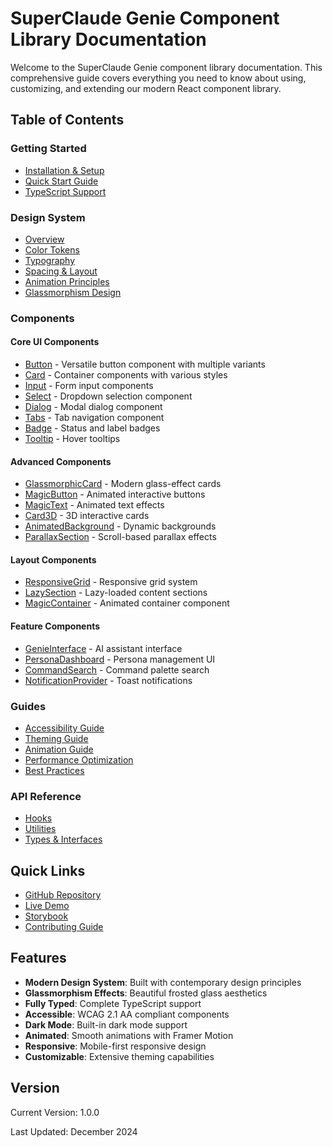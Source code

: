 # SuperClaude Genie Component Library Documentation

Welcome to the SuperClaude Genie component library documentation. This comprehensive guide covers everything you need to know about using, customizing, and extending our modern React component library.

## Table of Contents

### Getting Started
- [Installation & Setup](./guides/getting-started.md)
- [Quick Start Guide](./guides/quick-start.md)
- [TypeScript Support](./guides/typescript.md)

### Design System
- [Overview](./design-system/overview.md)
- [Color Tokens](./design-system/colors.md)
- [Typography](./design-system/typography.md)
- [Spacing & Layout](./design-system/spacing.md)
- [Animation Principles](./design-system/animations.md)
- [Glassmorphism Design](./design-system/glassmorphism.md)

### Components

#### Core UI Components
- [Button](./components/button.md) - Versatile button component with multiple variants
- [Card](./components/card.md) - Container components with various styles
- [Input](./components/input.md) - Form input components
- [Select](./components/select.md) - Dropdown selection component
- [Dialog](./components/dialog.md) - Modal dialog component
- [Tabs](./components/tabs.md) - Tab navigation component
- [Badge](./components/badge.md) - Status and label badges
- [Tooltip](./components/tooltip.md) - Hover tooltips

#### Advanced Components
- [GlassmorphicCard](./components/glassmorphic-card.md) - Modern glass-effect cards
- [MagicButton](./components/magic-button.md) - Animated interactive buttons
- [MagicText](./components/magic-text.md) - Animated text effects
- [Card3D](./components/card-3d.md) - 3D interactive cards
- [AnimatedBackground](./components/animated-background.md) - Dynamic backgrounds
- [ParallaxSection](./components/parallax-section.md) - Scroll-based parallax effects

#### Layout Components
- [ResponsiveGrid](./components/responsive-grid.md) - Responsive grid system
- [LazySection](./components/lazy-section.md) - Lazy-loaded content sections
- [MagicContainer](./components/magic-container.md) - Animated container component

#### Feature Components
- [GenieInterface](./components/genie-interface.md) - AI assistant interface
- [PersonaDashboard](./components/persona-dashboard.md) - Persona management UI
- [CommandSearch](./components/command-search.md) - Command palette search
- [NotificationProvider](./components/notification-provider.md) - Toast notifications

### Guides
- [Accessibility Guide](./guides/accessibility.md)
- [Theming Guide](./guides/theming.md)
- [Animation Guide](./guides/animations.md)
- [Performance Optimization](./guides/performance.md)
- [Best Practices](./guides/best-practices.md)

### API Reference
- [Hooks](./api/hooks.md)
- [Utilities](./api/utilities.md)
- [Types & Interfaces](./api/types.md)

## Quick Links

- [GitHub Repository](https://github.com/yourusername/superclaude-genie)
- [Live Demo](https://superclaude-genie.vercel.app)
- [Storybook](https://storybook.superclaude-genie.vercel.app)
- [Contributing Guide](./CONTRIBUTING.md)

## Features

- **Modern Design System**: Built with contemporary design principles
- **Glassmorphism Effects**: Beautiful frosted glass aesthetics
- **Fully Typed**: Complete TypeScript support
- **Accessible**: WCAG 2.1 AA compliant components
- **Dark Mode**: Built-in dark mode support
- **Animated**: Smooth animations with Framer Motion
- **Responsive**: Mobile-first responsive design
- **Customizable**: Extensive theming capabilities

## Version

Current Version: 1.0.0

Last Updated: December 2024